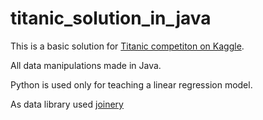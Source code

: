 # titanic_solution_in_java
This is a basic solution for [Titanic competiton on Kaggle](https://www.kaggle.com/c/titanic).

All data manipulations made in Java.

Python is used only for teaching a linear regression model.

As data library used [joinery](https://github.com/cardillo/joinery)

